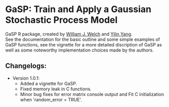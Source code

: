 # GaSP: Train and Apply a Gaussian Stochastic Process Model

GaSP R package, created by [William J. Welch](https://www.stat.ubc.ca/~will/) and [Yilin Yang](https://freddieneverleft.github.io/).  
See the documentation for the basic outline and some simple examples of GaSP functions, see the vignette for a more detailed discription of GaSP as well as some noteworthy implementation choices made by the authors.

## Changelogs:
* Version 1.0.1: 
    * Added a vignette for GaSP.
    * Fixed memory leak in C functions.
    * Minor bug fixes for error matrix console output and Fit C initialization when 'random_error = TRUE'.
